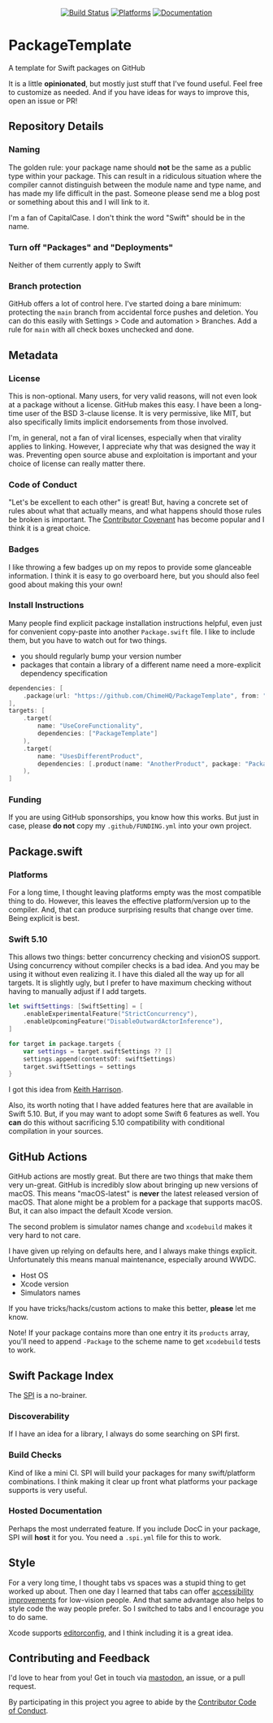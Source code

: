 <div align="center">

[![Build Status][build status badge]][build status]
[![Platforms][platforms badge]][platforms]
[![Documentation][documentation badge]][documentation]

</div>

# PackageTemplate
A template for Swift packages on GitHub

It is a little **opinionated**, but mostly just stuff that I've found useful. Feel free to customize as needed. And if you have ideas for ways to improve this, open an issue or PR!

## Repository Details

### Naming

The golden rule: your package name should **not** be the same as a public type within your package. This can result in a ridiculous situation where the compiler cannot distinguish between the module name and type name, and has made my life difficult in the past. Someone please send me a blog post or something about this and I will link to it.

I'm a fan of CapitalCase. I don't think the word "Swift" should be in the name.

### Turn off "Packages" and "Deployments"

Neither of them currently apply to Swift

### Branch protection

GitHub offers a lot of control here. I've started doing a bare minimum: protecting the `main` branch from accidental force pushes and deletion. You can do this easily with Settings > Code and automation > Branches. Add a rule for `main` with all check boxes unchecked and done.

## Metadata

### License

This is non-optional. Many users, for very valid reasons, will not even look at a package without a license. GitHub makes this easy. I have been a long-time user of the BSD 3-clause license. It is very permissive, like MIT, but also specifically limits implicit endorsements from those involved.

I'm, in general, not a fan of viral licenses, especially when that virality applies to linking. However, I appreciate why that was designed the way it was. Preventing open source abuse and exploitation is important and your choice of license can really matter there.

### Code of Conduct

"Let's be excellent to each other" is great! But, having a concrete set of rules about what that actually means, and what happens should those rules be broken is important. The [Contributor Covenant](https://www.contributor-covenant.org) has become popular and I think it is a great choice.

### Badges

I like throwing a few badges up on my repos to provide some glanceable information. I think it is easy to go overboard here, but you should also feel good about making this your own!

### Install Instructions

Many people find explicit package installation instructions helpful, even just for convenient copy-paste into another `Package.swift` file. I like to include them, but you have to watch out for two things.

- you should regularly bump your version number
- packages that contain a library of a different name need a more-explicit dependency specification

```swift
dependencies: [
    .package(url: "https://github.com/ChimeHQ/PackageTemplate", from: "1.0.0")
],
targets: [
    .target(
        name: "UseCoreFunctionality",
        dependencies: ["PackageTemplate"]
    ),
    .target(
        name: "UsesDifferentProduct",
        dependencies: [.product(name: "AnotherProduct", package: "PackageTemplate")]
    ),
]
```

### Funding

If you are using GitHub sponsorships, you know how this works. But just in case, please **do not** copy my `.github/FUNDING.yml` into your own project.

## Package.swift

### Platforms

For a long time, I thought leaving platforms empty was the most compatible thing to do. However, this leaves the effective platform/version up to the compiler. And, that can produce surprising results that change over time. Being explicit is best.

### Swift 5.10

This allows two things: better concurrency checking and visionOS support. Using concurrency without compiler checks is a bad idea. And you may be using it without even realizing it. I have this dialed all the way up for all targets. It is slightly ugly, but I prefer to have maximum checking without having to manually adjust if I add targets.

```swift
let swiftSettings: [SwiftSetting] = [
    .enableExperimentalFeature("StrictConcurrency"),
    .enableUpcomingFeature("DisableOutwardActorInference"),
]

for target in package.targets {
    var settings = target.swiftSettings ?? []
    settings.append(contentsOf: swiftSettings)
    target.swiftSettings = settings
}
```

I got this idea from [Keith Harrison](https://useyourloaf.com/blog/strict-concurrency-checking-in-swift-packages/).

Also, its worth noting that I have added features here that are available in Swift 5.10. But, if you may want to adopt some Swift 6 features as well. You **can** do this without sacrificing 5.10 compatibility with conditional compilation in your sources.

## GitHub Actions

GitHub actions are mostly great. But there are two things that make them very un-great. GitHub is incredibly slow about bringing up new versions of macOS. This means "macOS-latest" is **never** the latest released version of macOS. That alone might be a problem for a package that supports macOS. But, it can also impact the default Xcode version.

The second problem is simulator names change and `xcodebuild` makes it very hard to not care.

I have given up relying on defaults here, and I always make things explicit. Unfortunately this means manual maintenance, especially around WWDC.

- Host OS
- Xcode version
- Simulators names

If you have tricks/hacks/custom actions to make this better, **please** let me know.

Note! If your package contains more than one entry it its `products` array, you'll need to append `-Package` to the scheme name to get `xcodebuild` tests to work.

## Swift Package Index

The [SPI](https://swiftpackageindex.com) is a no-brainer.

### Discoverability

If I have an idea for a library, I always do some searching on SPI first.

### Build Checks

Kind of like a mini CI. SPI will build your packages for many swift/platform combinations. I think making it clear up front what platforms your package supports is very useful.

### Hosted Documentation

Perhaps the most underrated feature. If you include DocC in your package, SPI will **host** it for you. You need a `.spi.yml` file for this to work.

## Style

For a very long time, I thought tabs vs spaces was a stupid thing to get worked up about. Then one day I learned that tabs can offer [accessibility improvements](https://adamtuttle.codes/blog/2021/tabs-vs-spaces-its-an-accessibility-issue/) for low-vision people. And that same advantage also helps to style code the way people prefer. So I switched to tabs and I encourage you to do same.

Xcode supports [editorconfig](https://editorconfig.org), and I think including it is a great idea.

## Contributing and Feedback

I'd love to hear from you! Get in touch via [mastodon](https://mastodon.social/@mattiem), an issue, or a pull request.

By participating in this project you agree to abide by the [Contributor Code of Conduct](CODE_OF_CONDUCT.md).

[build status]: https://github.com/mattmassicotte/PackageTemplate/actions
[build status badge]: https://github.com/mattmassicotte/PackageTemplate/workflows/CI/badge.svg
[platforms]: https://swiftpackageindex.com/mattmassicotte/PackageTemplate
[platforms badge]: https://img.shields.io/endpoint?url=https%3A%2F%2Fswiftpackageindex.com%2Fapi%2Fpackages%2Fmattmassicotte%2FPackageTemplate%2Fbadge%3Ftype%3Dplatforms
[documentation]: https://swiftpackageindex.com/mattmassicotte/PackageTemplate/main/documentation
[documentation badge]: https://img.shields.io/badge/Documentation-DocC-blue
